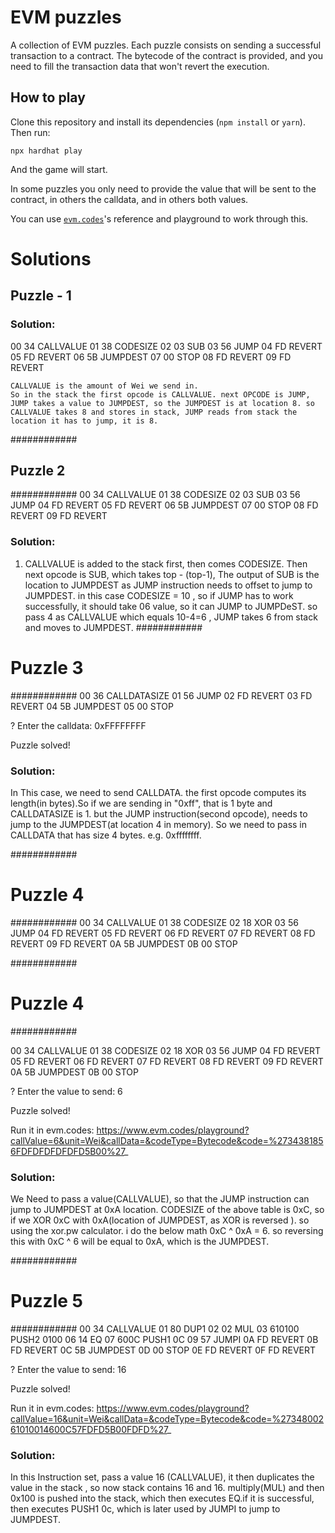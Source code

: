 # EVM puzzles

A collection of EVM puzzles. Each puzzle consists on sending a successful transaction to a contract. The bytecode of the contract is provided, and you need to fill the transaction data that won't revert the execution.

## How to play

Clone this repository and install its dependencies (`npm install` or `yarn`). Then run:

```
npx hardhat play
```

And the game will start.

In some puzzles you only need to provide the value that will be sent to the contract, in others the calldata, and in others both values.

You can use [`evm.codes`](https://www.evm.codes/)'s reference and playground to work through this.

# Solutions

## Puzzle - 1
### Solution: 
00      34      CALLVALUE
01      38      CODESIZE
02      03      SUB
03      56      JUMP
04      FD      REVERT
05      FD      REVERT
06      5B      JUMPDEST
07      00      STOP
08      FD      REVERT
09      FD      REVERT

    CALLVALUE is the amount of Wei we send in.
    So in the stack the first opcode is CALLVALUE. next OPCODE is JUMP, JUMP takes a value to JUMPDEST, so the JUMPDEST is at location 8. so CALLVALUE takes 8 and stores in stack, JUMP reads from stack the location it has to jump, it is 8.

############
## Puzzle 2 #
############
00      34      CALLVALUE
01      38      CODESIZE
02      03      SUB
03      56      JUMP
04      FD      REVERT
05      FD      REVERT
06      5B      JUMPDEST
07      00      STOP
08      FD      REVERT
09      FD      REVERT
### Solution: 
1) CALLVALUE is added to the stack first, then comes CODESIZE. Then next opcode is SUB, which takes top - (top-1), The output of SUB is the location to JUMPDEST as JUMP instruction needs to offset to jump to JUMPDEST.
in this case CODESIZE = 10 , so if JUMP has to work successfully, it should take 06 value, so it can JUMP to JUMPDeST. so pass 4 as CALLVALUE which equals 10-4=6 , JUMP takes 6 from stack and moves to JUMPDEST.
############
# Puzzle 3 #
############
00      36      CALLDATASIZE
01      56      JUMP
02      FD      REVERT
03      FD      REVERT
04      5B      JUMPDEST
05      00      STOP

? Enter the calldata: 0xFFFFFFFF

Puzzle solved!
### Solution:
In This case, we need to send CALLDATA. the first opcode computes its length(in bytes).So if we are sending in "0xff", that is 1 byte and CALLDATASIZE is 1. but the JUMP instruction(second opcode), needs to jump to the JUMPDEST(at location 4 in memory). So we need to pass in CALLDATA that has size 4 bytes. e.g. 0xffffffff.

############
# Puzzle 4 #
############
00      34      CALLVALUE
01      38      CODESIZE
02      18      XOR
03      56      JUMP
04      FD      REVERT
05      FD      REVERT
06      FD      REVERT
07      FD      REVERT
08      FD      REVERT
09      FD      REVERT
0A      5B      JUMPDEST
0B      00      STOP

############
# Puzzle 4 #
############

00      34      CALLVALUE
01      38      CODESIZE
02      18      XOR
03      56      JUMP
04      FD      REVERT
05      FD      REVERT
06      FD      REVERT
07      FD      REVERT
08      FD      REVERT
09      FD      REVERT
0A      5B      JUMPDEST
0B      00      STOP

? Enter the value to send: 6

Puzzle solved!

Run it in evm.codes: https://www.evm.codes/playground?callValue=6&unit=Wei&callData=&codeType=Bytecode&code=%2734381856FDFDFDFDFDFD5B00%27_
### Solution:
We Need to pass a value(CALLVALUE), so that the JUMP instruction can jump to JUMPDEST at 0xA location.
CODESIZE of the above table is 0xC, so if we XOR 0xC with 0xA(location of JUMPDEST, as XOR is reversed ). so using the xor.pw calculator. 
i do the below math
0xC ^ 0xA = 6.
so reversing this with 0xC ^ 6 will be equal to 0xA, which is the JUMPDEST.

############
# Puzzle 5 #
############
00      34          CALLVALUE
01      80          DUP1
02      02          MUL
03      610100      PUSH2 0100
06      14          EQ
07      600C        PUSH1 0C
09      57          JUMPI
0A      FD          REVERT
0B      FD          REVERT
0C      5B          JUMPDEST
0D      00          STOP
0E      FD          REVERT
0F      FD          REVERT

? Enter the value to send: 16

Puzzle solved!

Run it in evm.codes: https://www.evm.codes/playground?callValue=16&unit=Wei&callData=&codeType=Bytecode&code=%2734800261010014600C57FDFD5B00FDFD%27_
### Solution:
In this Instruction set, pass a value 16 (CALLVALUE), it then duplicates the value in the stack , so now stack contains 16 and 16. multiply(MUL) and then 0x100 is pushed into the stack, which then executes EQ.if it is successful, then executes PUSH1 0c, which is later used by JUMPI to jump to JUMPDEST.



